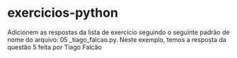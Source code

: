 # exercicios-python
Adicionem as respostas da lista de exercício seguindo o seguinte padrão de nome do arquivo: 05 _tiago_falcao.py. Neste exemplo, temos a resposta da questão 5 feita por Tiago Falcão
